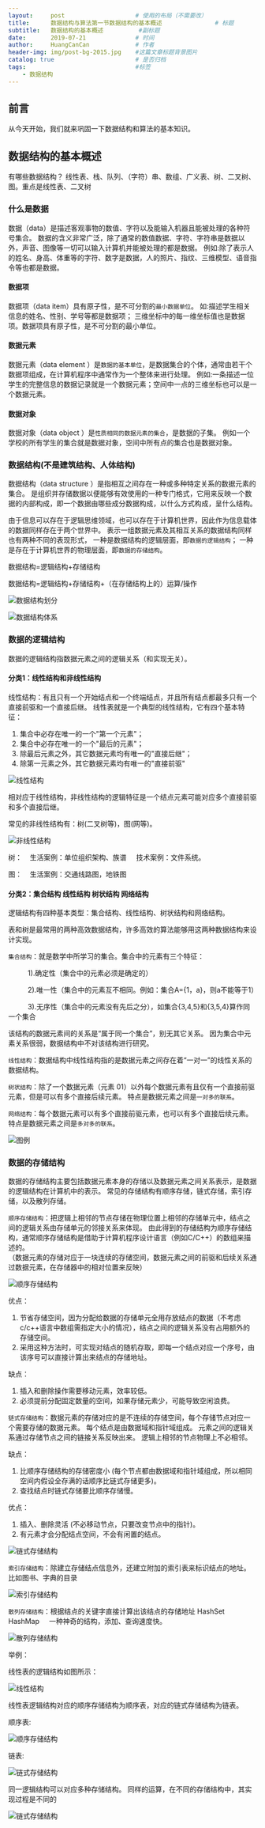 ```yaml
---
layout:     post                    # 使用的布局（不需要改）
title:      数据结构与算法第一节数据结构的基本概述               # 标题 
subtitle:   数据结构的基本概述          #副标题
date:       2019-07-21              # 时间
author:     HuangCanCan             # 作者
header-img: img/post-bg-2015.jpg    #这篇文章标题背景图片
catalog: true                       # 是否归档
tags:                               #标签
    - 数据结构
---
```


## 前言

从今天开始，我们就来巩固一下数据结构和算法的基本知识。

## 数据结构的基本概述

有哪些数据结构？
线性表、栈、队列、（字符）串、数组、广义表、树、二叉树、图。重点是线性表、二叉树

### 什么是数据

数据（data）是描述客观事物的数值、字符以及能输入机器且能被处理的各种符号集合。
数据的含义非常广泛，除了通常的数值数据、字符、字符串是数据以外，声音、图像等一切可以输入计算机并能被处理的都是数据。
例如:除了表示人的姓名、身高、体重等的字符、数字是数据，人的照片、指纹、三维模型、语音指令等也都是数据。

#### 数据项

数据项（data item）具有原子性，是不可分割的`最小数据单位`。
如:描述学生相关信息的姓名、性别、学号等都是数据项；
三维坐标中的每一维坐标值也是数据项。数据项具有原子性，是不可分割的最小单位。

#### 数据元素

数据元素（data element ）是`数据的基本单位`，是数据集合的个体，通常由若干个数据项组成，在计算机程序中通常作为一个整体来进行处理。
例如:一条描述一位学生的完整信息的数据记录就是一个数据元素；空间中一点的三维坐标也可以是一个数据元素。

#### 数据对象

数据对象（data object ）是`性质相同的数据元素的集合`，是数据的子集。
例如一个学校的所有学生的集合就是数据对象，空间中所有点的集合也是数据对象。

### 数据结构(不是建筑结构、人体结构)

数据结构（data structure ）是指相互之间存在一种或多种特定关系的数据元素的集合。
是组织并存储数据以便能够有效使用的一种专门格式，它用来反映一个数据的内部构成，即一个数据由哪些成分数据构成，以什么方式构成，呈什么结构。

由于信息可以存在于逻辑思维领域，也可以存在于计算机世界，因此作为信息载体的数据同样存在于两个世界中。
表示一组数据元素及其相互关系的数据结构同样也有两种不同的表现形式，
一种是数据结构的逻辑层面，即`数据的逻辑结构`；
一种是存在于计算机世界的物理层面，即`数据的存储结构`。

数据结构=逻辑结构+存储结构

数据结构=逻辑结构+存储结构+（在存储结构上的）运算/操作

![数据结构划分](/images/2019-07-21/2019-07-21_152802.png)

![数据结构体系](/images/2019-07-21/2019-07-21_153228.png)

### 数据的逻辑结构

数据的逻辑结构指数据元素之间的逻辑关系（和实现无关）。

#### 分类1：线性结构和非线性结构

线性结构：有且只有一个开始结点和一个终端结点，并且所有结点都最多只有一个直接前驱和一个直接后继。
线性表就是一个典型的线性结构，它有四个基本特征：

1. 集合中必存在唯一的一个"第一个元素"；
2. 集合中必存在唯一的一个"最后的元素"；
3. 除最后元素之外，其它数据元素均有唯一的"直接后继"；
4. 除第一元素之外，其它数据元素均有唯一的"直接前驱"

![线性结构](/images/2019-07-21/2019-07-21_155929.png)

相对应于线性结构，非线性结构的逻辑特征是一个结点元素可能对应多个直接前驱和多个直接后继。

常见的非线性结构有：树(二叉树等)，图(网等)。

![非线性结构](/images/2019-07-21/2019-07-21_155951.png)

树：&nbsp;&nbsp;&nbsp;
生活案例：单位组织架构、族谱 &nbsp;&nbsp;&nbsp;
技术案例：文件系统。

图：&nbsp;&nbsp;&nbsp;
生活案例：交通线路图，地铁图

#### 分类2：集合结构 线性结构 树状结构 网络结构

逻辑结构有四种基本类型：集合结构、线性结构、树状结构和网络结构。

表和树是最常用的两种高效数据结构，许多高效的算法能够用这两种数据结构来设计实现。

`集合结构`：就是数学中所学习的集合。集合中的元素有三个特征：

&nbsp;&nbsp;&nbsp;&nbsp;&nbsp;&nbsp;&nbsp;&nbsp;&nbsp;&nbsp;1).确定性（集合中的元素必须是确定的）

&nbsp;&nbsp;&nbsp;&nbsp;&nbsp;&nbsp;&nbsp;&nbsp;&nbsp;&nbsp;2).唯一性（集合中的元素互不相同。例如：集合A={1，a}，则a不能等于1）

&nbsp;&nbsp;&nbsp;&nbsp;&nbsp;&nbsp;&nbsp;&nbsp;&nbsp;&nbsp;3).无序性（集合中的元素没有先后之分），如集合{3,4,5}和{3,5,4}算作同一个集合

该结构的数据元素间的关系是“属于同一个集合”，别无其它关系。
因为集合中元素关系很弱，数据结构中不对该结构进行研究。

`线性结构`：数据结构中线性结构指的是数据元素之间存在着“一对一”的线性关系的数据结构。  

`树状结构`：除了一个数据元素（元素 01）以外每个数据元素有且仅有一个直接前驱元素，但是可以有多个直接后续元素。
特点是数据元素之间是`一对多的联系`。

`网络结构`：每个数据元素可以有多个直接前驱元素，也可以有多个直接后续元素。特点是数据元素之间是`多对多的联系`。

![图例](/images/2019-07-21/2019-07-21_160204.png)

### 数据的存储结构

数据的存储结构主要包括数据元素本身的存储以及数据元素之间关系表示，是数据的逻辑结构在计算机中的表示。
常见的存储结构有顺序存储，链式存储，索引存储，以及散列存储。
  
`顺序存储结构`：把逻辑上相邻的节点存储在物理位置上相邻的存储单元中，结点之间的逻辑关系由存储单元的邻接关系来体现。
由此得到的存储结构为顺序存储结构，通常顺序存储结构是借助于计算机程序设计语言（例如C/C++）的数组来描述的。  
（数据元素的存储对应于一块连续的存储空间，数据元素之间的前驱和后续关系通过数据元素，在存储器中的相对位置来反映）

![顺序存储结构](/images/2019-07-21/2019-07-21_162352.png)

优点：

1. 节省存储空间，因为分配给数据的存储单元全用存放结点的数据（不考虑c/c++语言中数组需指定大小的情况），结点之间的逻辑关系没有占用额外的存储空间。
2. 采用这种方法时，可实现对结点的随机存取，即每一个结点对应一个序号，由该序号可以直接计算出来结点的存储地址。

缺点：

1. 插入和删除操作需要移动元素，效率较低。
2. 必须提前分配固定数量的空间，如果存储元素少，可能导致空闲浪费。

`链式存储结构`：数据元素的存储对应的是不连续的存储空间，每个存储节点对应一个需要存储的数据元素。
每个结点是由数据域和指针域组成。
元素之间的逻辑关系通过存储节点之间的链接关系反映出来。
逻辑上相邻的节点物理上不必相邻。

缺点：

1. 比顺序存储结构的存储密度小 (每个节点都由数据域和指针域组成，所以相同空间内假设全存满的话顺序比链式存储更多)。  
2. 查找结点时链式存储要比顺序存储慢。

优点：

1. 插入、删除灵活 (不必移动节点，只要改变节点中的指针)。
2. 有元素才会分配结点空间，不会有闲置的结点。

![链式存储结构](/images/2019-07-21/2019-07-21_162628.png)

`索引存储结构`：除建立存储结点信息外，还建立附加的索引表来标识结点的地址。 比如图书、字典的目录

![索引存储结构](/images/2019-07-21/2019-07-21_162701.png)

`散列存储结构`：根据结点的关键字直接计算出该结点的存储地址 HashSet HashMap &nbsp;&nbsp;&nbsp;
一种神奇的结构，添加、查询速度快。

![散列存储结构](/images/2019-07-21/2019-07-21_162723.png)

举例：

线性表的逻辑结构如图所示：

![线性结构](/images/2019-07-21/2019-07-21_155929.png)

线性表逻辑结构对应的顺序存储结构为顺序表，对应的链式存储结构为链表。

顺序表:

![顺序存储结构](/images/2019-07-21/2019-07-21_162352.png)

链表:

![链式存储结构](/images/2019-07-21/2019-07-21_162628.png)

同一逻辑结构可以对应多种存储结构。
同样的运算，在不同的存储结构中，其实现过程是不同的

![链式存储结构](/images/2019-07-21/2019-07-21_164338.png)
